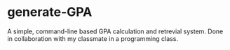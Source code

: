 # generate-GPA
A simple, command-line based GPA calculation and retrevial system. Done in collaboration with my classmate in a programming class. 
